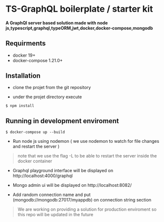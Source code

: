 # TS-GraphQL boilerplate / starter kit

#### A GraphQl server based solution made with node js,typescript,graphql,typeORM,jwt,docker,docker-compose,mongodb

## Requirments

- docker 19+
- docker-compose 1.21.0+

## Installation

- clone the projet from the git repository

- under the projet directory execute

```
$ npm install
```

## Running in development enviroment

```
$ docker-compose up --build
```

- Run node js using nodemon ( we use nodemon to watch for file changes and restart the server )

> note that we use the flag -L to be able to restart the server inside the docker container

- Graphql playground interface will be displayed on http://localhost:4000/graphql

- Mongo admin ui will be displayed on http://localhost:8082/

- Add random connection name and put (mongodb://mongodb:27017/myappdb) on connection string section

> We are working on providing a solution for production enviroment so this repo will be updated in the future
